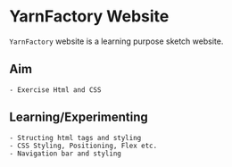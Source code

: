 # YarnFactory Website
`YarnFactory` website is a learning purpose sketch website.

## Aim
    - Exercise Html and CSS

## Learning/Experimenting
    - Structing html tags and styling
    - CSS Styling, Positioning, Flex etc.
    - Navigation bar and styling